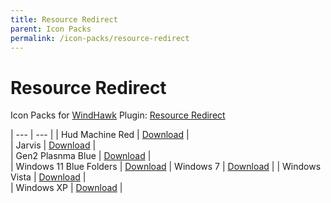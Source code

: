 ```yaml
---
title: Resource Redirect
parent: Icon Packs
permalink: /icon-packs/resource-redirect
---
```


Resource Redirect
=============================
Icon Packs for [WindHawk](https://windhawk.net/) Plugin: [Resource Redirect](https://windhawk.net/mods/icon-resource-redirect)


| --- | --- |
| Hud Machine Red | [Download][HudMachineRed] |  
| Jarvis | [Download][Jarvis] |  
| Gen2 Plasnma Blue | [Download][PlasmaBlue] |  
| Windows 11 Blue Folders | [Download][Win11BlueFolders]
| Windows 7 | [Download][Win7] | 
| Windows Vista | [Download][WinVista] |  
| Windows XP | [Download][WinXP] |  

[Win11BlueFolders]: https://gitlab.com/the-back-room/resource-redirect/-/archive/main/resource-redirect-main.zip?path=icon-packs/Windows-11-Blue-Folders
[Win7]: https://gitlab.com/the-back-room/resource-redirect/-/tree/main/icon-packs/Windows-7
[WinVista]: https://gitlab.com/the-back-room/resource-redirect/-/archive/main/resource-redirect-main.zip?path=icon-packs/Windows-Vista
[WinXP]: https://gitlab.com/the-back-room/resource-redirect/-/archive/main/resource-redirect-main.zip?path=icon-packs/Windows-XP
[PlasmaBlue]: https://gitlab.com/the-back-room/resource-redirect/-/archive/main/resource-redirect-main.zip?path=icon-packs/Plasma-Blue-V2
[Jarvis]: https://gitlab.com/the-back-room/resource-redirect/-/archive/main/resource-redirect-main.zip?path=icon-packs/Jarvis
[HudMachineRed]: https://gitlab.com/the-back-room/resource-redirect/-/archive/main/resource-redirect-main.zip?path=icon-packs/HUD-Machine-Red

